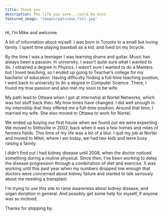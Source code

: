 ```yaml
---
title: Thank you
description: The life you save...could be mine
featured_image: "images/gatineau_fall.jpg"
---
```

Hi, I’m Mike and welcome.

A bit of information about myself.  I was born in Toronto to a small but loving
family. I spent time playing baseball as a kid, and lived on my bicycle.

By the time I was a teenager I was learning drums and guitar. Music has always
been a passion. In university, I wasn’t quite sure what I wanted to do.  I
obtained a degree in Physics. I wasn’t sure I wanted to do a Masters but I
loved teaching, so I ended up going to Teacher’s college for my bachelor of
education. Having difficulty finding a full-time teaching position, I went back
to university to do a degree in Computer Science. There, I found my true
passion and also met my soon to be wife.

My path lead to Ottawa when I got at internship at Nortel Networks, which was
hot stuff back then. My how times have changed. I did well enough in my
internship that they offered me a full-time position. Around that time, I
married my wife. She also moved to Ottawa to work for Nortel.

We ended up buying our first house when we found out we were expecting.  We
moved to Stittsville in 2002, back when it was a few homes and miles of farmers
fields.  This time of my life was a bit of a blur.  I quit my job at Nortel and
moved to Mitel, where I am today, we had two kids and were busy raising a
family.

I didn’t find out I had kidney disease until 2008, when the doctor noticed
something during a routine physical. Since then, I’ve been working to delay the
disease progression through a combination of diet and exercise.  It was working
until this past year when my numbers dropped low enough that doctors were
concerned about kidney failure and started to talk seriously about me needing a
transplant.

I'm trying to use this site to raise awareness about kidney disease, and 
organ donation in general. And possibly get some help for myself, if anyone
was so inclined.

Thanks for stopping by.
